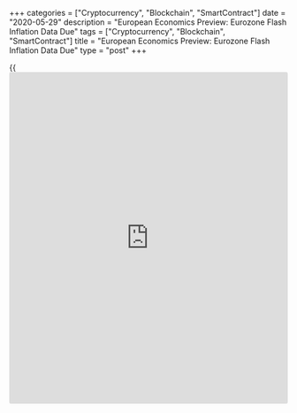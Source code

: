 +++
categories = ["Cryptocurrency", "Blockchain", "SmartContract"]
date = "2020-05-29"
description = "European Economics Preview: Eurozone Flash Inflation Data Due"
tags = ["Cryptocurrency", "Blockchain", "SmartContract"]
title = "European Economics Preview: Eurozone Flash Inflation Data Due"
type = "post"
+++

{{<iframe id="large-banner" src="https://www.bounty.group/#slide=6.0" width="100%" height="600" scrolling="no" style="border: 0px solid rgb(216, 221, 230); border-radius: 3px;">}}

Flash consumer prices from euro area and retail sales from Germany are
due on Friday, headlining a busy day for the European economic [news](https://www.letsplayfx.com/blog/forex-news-website/).

At 2.00 am ET, Destatis is scheduled to issue Germany's retail sales and
import price data. Economists forecast retail sales to fall 14.3 percent
on year in April, much bigger than the 2.8 percent drop reported in
March.

In the meantime, UK Nationwide house price data is due. House prices are
forecast to rise 2.8 percent annually in May after climbing 3.7 percent
in April.

At 2.45 am ET, flash consumer prices, final GDP, producer prices and
household consumption reports are due from France. Consumer price
inflation is seen unchanged at 0.3 percent in May.

At 3.00 am ET, GDP figures are due from Austria, Hungary and Turkey.
Turkey's [economy][1] is expected to grow 5.4 percent on year in the
first quarter, slower than the 6 percent expansion seen in the fourth
quarter of 2019.

Half an hour later, Statistics Sweden releases GDP, foreign trade and
household lending data. The economy is forecast to grow 2.2 percent on a
yearly basis in the first quarter.

At 4.00 am ET, Italy's Istat releases revised GDP data for the first
quarter. Also, consumer prices and GDP figures are due from Poland.

The European Central Bank is set to issue monetary aggregates for April
at 4.00 am ET.

At 5.00 am ET, Eurostat publishes euro area flash consumer price data
for May. Inflation is forecast to ease to 0.1 percent from 0.3 percent
in April.

Also, Italy's preliminary consumer prices and Greece retail sales and
producer prices reports are due at 5.00 am. Economists forecast Italy's
consumer prices to fall 0.1 percent on year in May after remaining flat
in April.

For comments and feedback [contact](https://www.playgroundfx.com/contact/): editorial@rtt[news](https://www.letsplayfx.com/blog/forex-news-website/).com

[Business News][2]

   1. www.rtt[news](https://www.letsplayfx.com/blog/forex-news-website/).com/Content/EconomicNews.aspx
   2. www.rtt[news](https://www.letsplayfx.com/blog/forex-news-website/).com/Content/Business.aspx